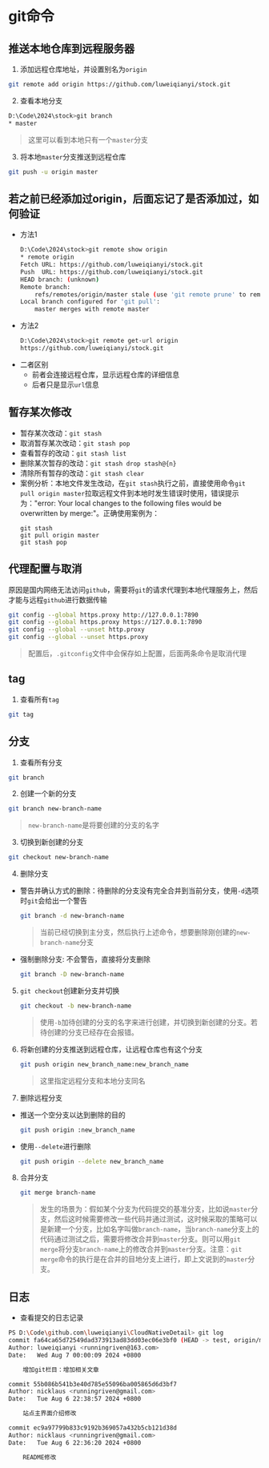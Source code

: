 # git命令
## 推送本地仓库到远程服务器
1. 添加远程仓库地址，并设置别名为`origin`
```sh
git remote add origin https://github.com/luweiqianyi/stock.git 
```
2. 查看本地分支
```sh
D:\Code\2024\stock>git branch                                                     
* master
```
> 这里可以看到本地只有一个`master`分支
3. 将本地`master`分支推送到远程仓库
```sh
git push -u origin master 
```
## 若之前已经添加过origin，后面忘记了是否添加过，如何验证
* 方法1
    ```sh
    D:\Code\2024\stock>git remote show origin    
    * remote origin
    Fetch URL: https://github.com/luweiqianyi/stock.git
    Push  URL: https://github.com/luweiqianyi/stock.git
    HEAD branch: (unknown)
    Remote branch:
        refs/remotes/origin/master stale (use 'git remote prune' to remove)
    Local branch configured for 'git pull':
        master merges with remote master
    ```
* 方法2
    ```sh
    D:\Code\2024\stock>git remote get-url origin 
    https://github.com/luweiqianyi/stock.git
    ```
* 二者区别
    * 前者会连接远程仓库，显示远程仓库的详细信息
    * 后者只是显示`url`信息

## 暂存某次修改
* 暂存某次改动：`git stash`
* 取消暂存某次改动：`git stash pop`
* 查看暂存的改动：`git stash list`
* 删除某次暂存的改动：`git stash drop stash@{n}`
* 清除所有暂存的改动：`git stash clear`
* 案例分析：本地文件发生改动，在`git stash`执行之前，直接使用命令`git pull origin master`拉取远程文件到本地时发生错误时使用，错误提示为："error: Your local changes to the following files would be overwritten by merge:"。正确使用案例为：
    ```shell
    git stash
    git pull origin master
    git stash pop
    ```

## 代理配置与取消
原因是国内网络无法访问`github`，需要将`git`的请求代理到本地代理服务上，然后才能与远程`github`进行数据传输
```sh
git config --global https.proxy http://127.0.0.1:7890
git config --global https.proxy https://127.0.0.1:7890
git config --global --unset http.proxy
git config --global --unset https.proxy
```
> 配置后，`.gitconfig`文件中会保存如上配置，后面两条命令是取消代理

## tag
1. 查看所有`tag`
```sh
git tag
```

## 分支
1. 查看所有分支
```sh
git branch
```
2. 创建一个新的分支
```sh
git branch new-branch-name
```
> `new-branch-name`是将要创建的分支的名字
3. 切换到新创建的分支
```sh
git checkout new-branch-name
```
4. 删除分支
* 警告并确认方式的删除：待删除的分支没有完全合并到当前分支，使用`-d`选项时`git`会给出一个警告
    ```sh
    git branch -d new-branch-name
    ```
    > 当前已经切换到主分支，然后执行上述命令，想要删除刚创建的`new-branch-name`分支
* 强制删除分支: 不会警告，直接将分支删除
    ```sh
    git branch -D new-branch-name
    ```
5. `git checkout`创建新分支并切换
    ```sh
    git checkout -b new-branch-name
    ```
    > 使用`-b`加待创建的分支的名字来进行创建，并切换到新创建的分支。若待创建的分支已经存在会报错。
6.  将新创建的分支推送到远程仓库，让远程仓库也有这个分支
    ```sh
    git push origin new_branch_name:new_branch_name
    ```
    > 这里指定远程分支和本地分支同名
7. 删除远程分支
* 推送一个空分支以达到删除的目的
    ```sh
    git push origin :new_branch_name
    ```
* 使用`--delete`进行删除
    ```sh
    git push origin --delete new_branch_name
    ```
8. 合并分支
    ```sh
    git merge branch-name
    ```
    > 发生的场景为：假如某个分支为代码提交的基准分支，比如说`master`分支，然后这时候需要修改一些代码并通过测试，这时候采取的策略可以是新建一个分支，比如名字叫做`branch-name`，当`branch-name`分支上的代码通过测试之后，需要将修改合并到`master`分支。则可以用`git merge`将分支`branch-name`上的修改合并到`master`分支。注意：`git merge`命令的执行是在合并的目地分支上进行，即上文说到的`master`分支。
## 日志
* 查看提交的日志记录
```sh
PS D:\Code\github.com\luweiqianyi\CloudNativeDetail> git log
commit fa64ca65d72549dad373913ad83dd03ec06e3bf0 (HEAD -> test, origin/main, main)
Author: luweiqianyi <runningriven@163.com>
Date:   Wed Aug 7 00:00:09 2024 +0800

    增加git栏目：增加相关文章

commit 55b086b541b3e40d785e55096ba005865d6d3bf7
Author: nicklaus <runningriven@gmail.com>
Date:   Tue Aug 6 22:38:57 2024 +0800

    站点主界面介绍修改

commit ec9a97799b833c9192b369057a432b5cb121d38d
Author: nicklaus <runningriven@gmail.com>
Date:   Tue Aug 6 22:36:20 2024 +0800

    README修改
```